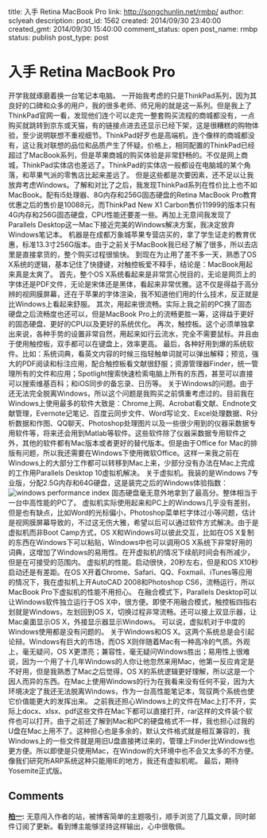 title: 入手 Retina MacBook Pro
link: http://songchunlin.net/rmbp/
author: sclyeah
description: 
post_id: 1562
created: 2014/09/30 23:40:00
created_gmt: 2014/09/30 15:40:00
comment_status: open
post_name: rmbp
status: publish
post_type: post

# 入手 Retina MacBook Pro

开学我就琢磨着换一台笔记本电脑。 一开始我考虑的只是ThinkPad系列，因为其良好的口碑和众多的用户，我的很多老师、师兄用的就是这一系列。但是我上了ThinkPad官网一看，发现他们连个可以走完一整套购买流程的商城都没有，一点购买就跳转到京东或天猫，有的链接点进去还显示已经下架，这是很糟糕的购物体验，至少说明联想不重视细节。ThinkPad好歹也是高端机，连个像样的商城都没有，这让我对联想的品位和品质产生了怀疑。价格上，相同配置的ThinkPad已经超过了MacBook系列，但是苹果商城的购买体验是非常舒畅的。不仅是网上商城，ThinkPad实体店也差远了。ThinkPad的实体店一般都设在电脑城的某个角落，和苹果气派的零售店比起来差远了。 但是这些都是次要因素，还不足以让我放弃考虑Windows。了解和对比了之后，我发现ThinkPad系列在性价比上也不如MacBook。配有i5处理器、8G内存和256G固态硬盘的Retina MacBook Pro教育优惠之后的售价是10088元，而ThinkPad New X1 Carbon售价11999的版本只有4G内存和256G固态硬盘，CPU性能还要差一些。再加上无意间我发现了Parallels Desktop这一Mac下接近完美的Windows解决方案，我决定放弃Windows笔记本。 机器是在成都万象城苹果专营店买的，拿了学生证走的教育优惠，标准13.3寸256G版本。由于之前关于MacBook我已经了解了很多，所以去店里是直接拿货的，整个购买过程很愉快。 到现在为止用了差不多一天，熟悉了OS X系统的逻辑，基本记住了快捷键，对触控板爱不释手，结论是：MacBook用起来真是太爽了。 首先，整个OS X系统看起来是非常赏心悦目的，无论是网页上的字体还是PDF文件，无论是宋体还是黑体，看起来非常优雅。这不仅是得益于高分辨的视网膜屏幕，还在于苹果的字体渲染，我不知道他们用的什么技术，反正就是比Windows上看起来舒服。 其次，用起来很流畅。实际上我之前的PC换了固态硬盘之后流畅度也还可以，但是MacBook Pro上的流畅更胜一筹，这得益于更好的固态硬盘、更好的CPU以及更好的系统优化。 再次，触控板。这个必须单独拿出来说，各种手势的设置非常自然，用起来如行云流水，完全不需要鼠标。并且由于使用触控板，双手都可以在键盘上，效率更高。 最后，各种好用到爆的系统软件。比如：系统词典，看英文内容的时候三指轻触单词就可以弹出解释；预览，强大的PDF阅读和标注应用，配合触控板看文献很舒服；资源管理器Finder，统一管理所有的文件和应用；Spotlight搜索快速检索电脑上所有的东西，甚至可以直接可以搜索维基百科；和iOS同步的备忘录、日历等。 关于Windows的问题。由于还无法完全脱离Windows，所以这个问题是我购买之前慎重考虑过的。目前我在Windows上使用最多的软件大致是：Chrome上网、Acrobat看文献、Endnote文献管理，Evernote记笔记、百度云同步文件、Word写论文、Excel处理数据、R分析数据和作图、QQ聊天、Photoshop处理图片以及一些很少用到的仪器采数据专用软件等，将来还会用到Matlab等软件。这些软件除了仪器采数据专用软件之外，其他的软件都有Mac版本或者更好的替代版本。但是由于Office for Mac的排版有问题，所以我还需要在Windows下使用微软Office。这样一来我之前在Windows上的大部分工作都可以转移到Mac上来，少部分没有办法在Mac上完成的工作用Parallels Desktop 10虚拟机解决。 关于虚拟机。我装的是Windows 7专业版，分配2.5G内存和64G硬盘，这是装完之后的Windows体验指数： ![windows performance index](/wp-content/uploads/2014/09/windows-performance-index.png) 固态硬盘毫无意外地拿到了最高分。整体相当于一台中高性能的PC了。 虚拟机实际使用起来和PC上的Windows几乎没有差别，但是也有缺点，比如Word的光标偏小，Photoshop菜单栏字体过小等问题，估计是视网膜屏幕导致的，不过这无伤大雅，希望以后可以通过软件方式解决。由于是虚拟机而非Boot Camp方式，OS X和Windows可以彼此交互，比如在OS X复制的东西在Windows下可以粘贴，Windows中也可以调用OS X系统下非常好用的词典，这增加了Windows的易用性。在开虚拟机的情况下续航时间会有所减少，但是在可接受的范围内。 虚拟机的性能。启动很快，20秒左右，但是和OS X10秒启动还是有差距。在OS X开着Chrome、Safari、QQ、Foxmail、iTunes等应用的情况下，我在虚拟机上开AutoCAD 2008和Photoshop CS6，流畅运行，所以MacBook Pro下虚拟机的性能不用担心。 在融合模式下，Parallels Desktop可以让Windows软件独立运行于OS X中，很方便。即使不用融合模式，触控板四指右划就是Windows，左划回到OS X，切换过程非常流畅。还可以接上双显示器，让Mac桌面显示OS X，外接显示器显示Windows。 可以说，虚拟机对于中度的Windows使用都是没有问题的。 关于Windows和OS X。这两个系统总是会引起论辩。Windows有巨大的市场，而OS X则伴随着Mac有一种高冷的气质。外观上，毫无疑问，OS X更漂亮；兼容性，毫无疑问Windows胜出；易用性上很难说，因为一个用了十几年Windows的人你让他忽然来用Mac，他第一反应肯定是不好用，但是我熟悉了Mac之后觉得，OS X的系统逻辑更好理解，所以这是一个因人而异的东西。在Mac上使用Windows的行为在我看来没有任何不妥，因为大环境决定了我还无法脱离Windows，作为一台高性能笔记本，驾驭两个系统也使它价值能更大的发挥出来。 之前我还担心Windows上的文件在Mac上打不开，实际上docx、xlsx、pdf这些文件在Mac下都可以直接打开，rar这样的文件装个软件也可以打开。由于之前还了解到Mac和PC的硬盘格式不一样，我也担心过我的U盘在Mac上用不了。这种担心也是多余的，默认文件格式就是相互兼容的，我Windows上的一些文件就是用旧U盘直接拷过来的，管理上Finder比Windows也更方便。所以即使是只使用Mac，在Window的大环境中也不会又太多的不方便。像我们研究所ARP系统这种只能用IE的地方，我还有虚拟机呢。 最后，期待Yosemite正式版。

## Comments

**[柏一](#66969 "2016-03-03 19:27:30"):** 无意闯入作者的站，被博客简单的主题吸引，顺手浏览了几篇文章，同时邮件订阅了更新。看到博主能够坚持这样输出，心中很敬佩。

